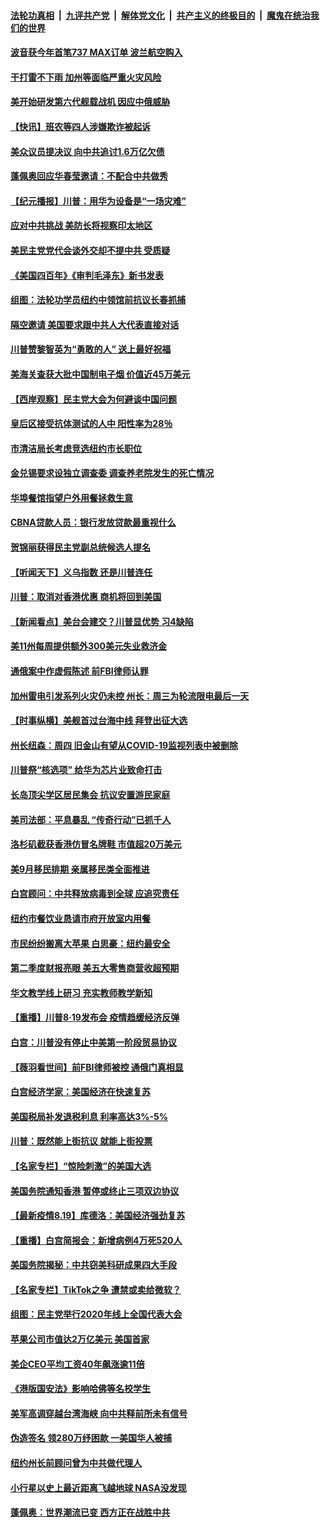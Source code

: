 

####  [法轮功真相](../../../../basic/blob/master/README.md?t=08210202) &nbsp;|&nbsp; [九评共产党](../../../../9ping.md/blob/master/README.md?t=08210202) &nbsp;|&nbsp; [解体党文化](../../../../jtdwh.md/blob/master/README.md?t=08210202)  &nbsp;|&nbsp; [共产主义的终极目的](../../../../gczydzjmd.md/blob/master/README.md?t=08210202) &nbsp;|&nbsp; [魔鬼在统治我们的世界](../../../../mgztzwmdsj.md/blob/master/README.md?t=08210202) 

#### [波音获今年首笔737 MAX订单 波兰航空购入](../pages/nsc412/n12345417.md?t=08210202) 

#### [干打雷不下雨 加州等面临严重火灾风险](../pages/nsc412/n12345800.md?t=08210202) 

#### [美开始研发第六代舰载战机 因应中俄威胁](../pages/nsc412/n12345742.md?t=08210202) 

#### [【快讯】班农等四人涉嫌欺诈被起诉](../pages/nsc412/n12345729.md?t=08210202) 

#### [美众议员提决议 向中共追讨1.6万亿欠债](../pages/nsc412/n12345637.md?t=08210202) 

#### [蓬佩奥回应华春莹邀请：不配合中共做秀](../pages/nsc412/n12345571.md?t=08210202) 

#### [【纪元播报】川普：用华为设备是“一场灾难”](../pages/nsc412/n12344860.md?t=08210202) 

#### [应对中共挑战 美防长将视察印太地区](../pages/nsc412/n12345434.md?t=08210202) 

#### [美民主党党代会谈外交却不提中共 受质疑](../pages/nsc412/n12345235.md?t=08210202) 

#### [《美国四百年》《审判毛泽东》新书发表](../pages/nsc412/n12344286.md?t=08210202) 

#### [组图：法轮功学员纽约中领馆前抗议长春抓捕](../pages/nsc412/n12342571.md?t=08210202) 

#### [隔空邀请 美国要求跟中共人大代表直接对话](../pages/nsc412/n12345010.md?t=08210202) 

#### [川普赞黎智英为“勇敢的人” 送上最好祝福](../pages/nsc412/n12344965.md?t=08210202) 

#### [美海关查获大批中国制电子烟 价值近45万美元](../pages/nsc412/n12344856.md?t=08210202) 

#### [【西岸观察】民主党大会为何避谈中国问题](../pages/nsc412/n12344199.md?t=08210202) 

#### [皇后区接受抗体测试的人中  阳性率为28％](../pages/nsc412/n12344446.md?t=08210202) 

#### [市清洁局长考虑竞选纽约市长职位](../pages/nsc412/n12344443.md?t=08210202) 

#### [金兑锡要求设独立调查委 调查养老院发生的死亡情况](../pages/nsc412/n12344440.md?t=08210202) 

#### [华埠餐馆指望户外用餐拯救生意](../pages/nsc412/n12344378.md?t=08210202) 

#### [CBNA贷款人员：银行发放贷款最重视什么](../pages/nsc412/n12344283.md?t=08210202) 

#### [贺锦丽获得民主党副总统候选人提名](../pages/nsc412/n12344361.md?t=08210202) 

#### [【听闻天下】义乌指数 还是川普连任](../pages/nsc412/n12344397.md?t=08210202) 

#### [川普：取消对香港优惠 商机将回到美国](../pages/nsc412/n12344201.md?t=08210202) 

#### [【新闻看点】美台会建交？川普显优势 习4缺陷](../pages/nsc412/n12343568.md?t=08210202) 

#### [美11州每周提供额外300美元失业救济金](../pages/nsc412/n12344005.md?t=08210202) 

#### [通俄案中作虚假陈述 前FBI律师认罪](../pages/nsc412/n12343981.md?t=08210202) 

#### [加州雷电引发系列火灾仍未控 州长：周三为轮流限电最后一天](../pages/nsc412/n12344081.md?t=08210202) 

#### [【时事纵横】美舰首过台海中线 拜登出征大选](../pages/nsc412/n12343579.md?t=08210202) 

#### [州长纽森：周四   旧金山有望从COVID-19监视列表中被删除](../pages/nsc412/n12344050.md?t=08210202) 

#### [川普祭“核选项” 给华为芯片业致命打击](../pages/nsc412/n12343377.md?t=08210202) 

#### [长岛顶尖学区居民集会  抗议安置游民家庭](../pages/nsc412/n12343925.md?t=08210202) 

#### [美司法部：平息暴乱 “传奇行动”已抓千人](../pages/nsc412/n12343932.md?t=08210202) 

#### [洛杉矶截获香港仿冒名牌鞋 市值超20万美元](../pages/nsc412/n12343957.md?t=08210202) 

#### [美9月移民排期 亲属移民类全面推进](../pages/nsc412/n12343912.md?t=08210202) 

#### [白宫顾问：中共释放病毒到全球 应追究责任](../pages/nsc412/n12343803.md?t=08210202) 

#### [纽约市餐饮业恳请市府开放室内用餐](../pages/nsc412/n12343759.md?t=08210202) 

#### [市民纷纷搬离大苹果 白思豪：纽约最安全](../pages/nsc412/n12343854.md?t=08210202) 

#### [第二季度财报亮眼 美五大零售商营收超预期](../pages/nsc412/n12343558.md?t=08210202) 

#### [华文教学线上研习 充实教师教学新知](../pages/nsc412/n12343611.md?t=08210202) 

#### [【重播】川普8·19发布会 疫情趋缓经济反弹](../pages/nsc412/n12343649.md?t=08210202) 

#### [白宫：川普没有停止中美第一阶段贸易协议](../pages/nsc412/n12343552.md?t=08210202) 

#### [【薇羽看世间】前FBI律师被控 通俄门真相显](../pages/nsc412/n12343630.md?t=08210202) 

#### [白宫经济学家：美国经济在快速复苏](../pages/nsc412/n12343550.md?t=08210202) 

#### [美国税局补发退税利息 利率高达3%-5%](../pages/nsc412/n12343289.md?t=08210202) 

#### [川普：既然能上街抗议 就能上街投票](../pages/nsc412/n12343524.md?t=08210202) 

#### [【名家专栏】“惊险刺激”的美国大选](../pages/nsc412/n12342718.md?t=08210202) 

#### [美国务院通知香港 暂停或终止三项双边协议](../pages/nsc412/n12343493.md?t=08210202) 

#### [【最新疫情8.19】库德洛：美国经济强劲复苏](../pages/nsc412/n12341064.md?t=08210202) 

#### [【重播】白宫简报会：新增病例4万死520人](../pages/nsc412/n12343274.md?t=08210202) 

#### [美国务院揭秘：中共窃美科研成果四大手段](../pages/nsc412/n12343292.md?t=08210202) 

#### [【名家专栏】TikTok之争 遭禁或卖给微软？](../pages/nsc412/n12325688.md?t=08210202) 

#### [组图：民主党举行2020年线上全国代表大会](../pages/nsc412/n12342643.md?t=08210202) 

#### [苹果公司市值达2万亿美元 美国首家](../pages/nsc412/n12343220.md?t=08210202) 

#### [美企CEO平均工资40年飙涨逾11倍](../pages/nsc412/n12343036.md?t=08210202) 

#### [《港版国安法》影响哈佛等名校学生](../pages/nsc412/n12342999.md?t=08210202) 

#### [美军高调穿越台湾海峡 向中共释前所未有信号](../pages/nsc412/n12343056.md?t=08210202) 

#### [伪造签名 领280万纾困款 一美国华人被捕](../pages/nsc412/n12340919.md?t=08210202) 

#### [纽约州长前顾问曾为中共做代理人](../pages/nsc412/n12341646.md?t=08210202) 

#### [小行星以史上最近距离飞越地球 NASA没发现](../pages/nsc412/n12342359.md?t=08210202) 

#### [蓬佩奥：世界潮流已变 西方正在战胜中共](../pages/nsc412/n12342345.md?t=08210202) 

